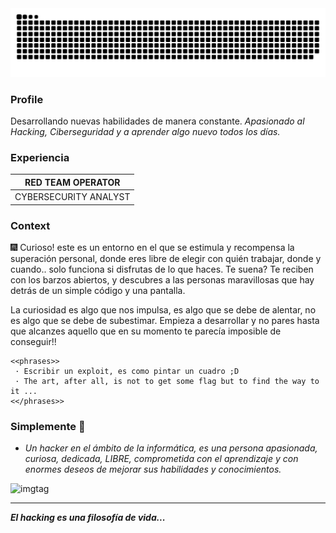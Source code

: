 <picture>
  <source
    media="(prefers-color-scheme: dark)"
    srcset="https://raw.githubusercontent.com/platane/snk/output/github-contribution-grid-snake-dark.svg"
  />
  <source
    media="(prefers-color-scheme: light)"
    srcset="https://raw.githubusercontent.com/platane/snk/output/github-contribution-grid-snake.svg"
  />
  <img
    alt="github contribution grid snake animation"
    src="https://raw.githubusercontent.com/platane/snk/output/github-contribution-grid-snake.svg"
  />
</picture>

### Profile
Desarrollando nuevas habilidades de manera constante. *Apasionado al Hacking, Ciberseguridad y a aprender algo nuevo todos los días.*

### Experiencia

|RED TEAM OPERATOR|
| -------- |
|CYBERSECURITY ANALYST|

### Context
🎆 Curioso! este es un entorno en el que se estimula y recompensa la superación personal, donde eres libre de elegir con quién trabajar, donde y cuando.. solo funciona si disfrutas de lo que haces. Te suena? Te reciben con los barzos abiertos, y descubres a las personas maravillosas que hay detrás de un simple código y una pantalla.

La curiosidad es algo que nos impulsa, es algo que se debe de alentar, no es algo que se debe de subestimar. Empieza a desarrollar y no pares hasta que alcanzes aquello que en su momento te parecía imposible de conseguir!!

```
<<phrases>>
 · Escribir un exploit, es como pintar un cuadro ;D
 · The art, after all, is not to get some flag but to find the way to it ...
<</phrases>>
```

### **Simplemente** 💊

* *Un hacker en el ámbito de la informática, es una persona apasionada, curiosa, dedicada,  LIBRE, comprometida con el aprendizaje y con enormes deseos de mejorar sus habilidades y conocimientos.*

![imgtag](https://i.postimg.cc/2bF81VQh/1200px-Glider-svg.png[/img]) 

---
***El hacking es una filosofía de vida...***

